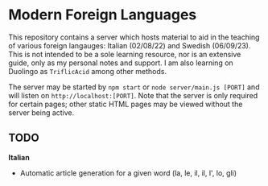 # Modern Foreign Languages

This repository contains a server which hosts material to aid in the teaching of various foreign langauges: Italian (02/08/22) and Swedish (06/09/23). This is not intended to be a sole learning resource, nor is an extensive guide, only as my personal notes and support. I am also learning on Duolingo as `TriflicAcid` among other methods.

The server may be started by `npm start` or `node server/main.js [PORT]` and will listen on `http://localhost:[PORT]`. Note that the server is only required for certain pages; other static HTML pages may be viewed without the server being active.

## TODO

**Italian**

- Automatic article generation for a given word (la, le, il, il, l', lo, gli)
